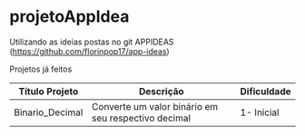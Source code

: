 # projetoAppIdea

Utilizando as ideias postas no git APPIDEAS (https://github.com/florinpop17/app-ideas)

Projetos já feitos 

| Título Projeto  	| Descrição                                           	| Dificuldade 	|
|-----------------	|-----------------------------------------------------	|-------------	|
| Binario_Decimal 	| Converte um valor binário em seu respectivo decimal 	| 1- Inicial  	|



